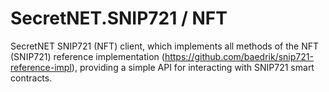 # SecretNET.SNIP721 / NFT
SecretNET SNIP721 (NFT) client, which implements all methods of the NFT (SNIP721) reference implementation (https://github.com/baedrik/snip721-reference-impl), providing a simple API for interacting with SNIP721 smart contracts.
